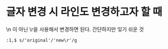# 글자 변경 시 라인도 변경하고자 할 때

\n 이 아닌 \r을 사용해서 변경하면 된다.
간단하지만 잊기 쉬운 것

~~~shell
:1,$ s/'original'/'new\r'/g
~~~

